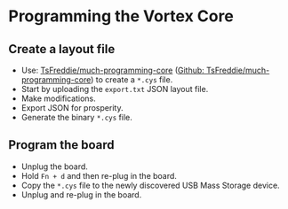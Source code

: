 Programming the Vortex Core
===========================

Create a layout file
--------------------

* Use: [TsFreddie/much-programming-core] ([Github:
  TsFreddie/much-programming-core]) to create a `*.cys` file.
* Start by uploading the `export.txt` JSON layout file.
* Make modifications.
* Export JSON for prosperity.
* Generate the binary `*.cys` file.

Program the board
-----------------

* Unplug the board.
* Hold `Fn + d` and then re-plug in the board.
* Copy the `*.cys` file to the newly discovered USB Mass Storage device.
* Unplug and re-plug in the board.


[TsFreddie/much-programming-core]: https://tsfreddie.github.io/much-programming-core/
[Github: TsFreddie/much-programming-core]: https://github.com/TsFreddie/much-programming-core
